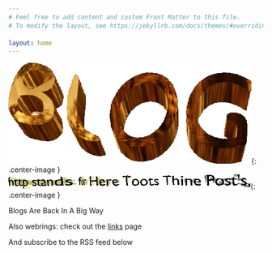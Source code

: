 ```yaml
---
# Feel free to add content and custom Front Matter to this file.
# To modify the layout, see https://jekyllrb.com/docs/themes/#overriding-theme-defaults

layout: home
---
```


<style type="text/css">
  .center-image
{
    margin: 0 auto;
    display: block;
}
</style>

![blog](/Content/logo.png){: .center-image }
![http stands for Here Toots Thine Post's,](/Content/subtitle.png){: .center-image }

Blogs Are Back In A Big Way

Also webrings: check out the [links](webring/) page

And subscribe to the RSS feed below